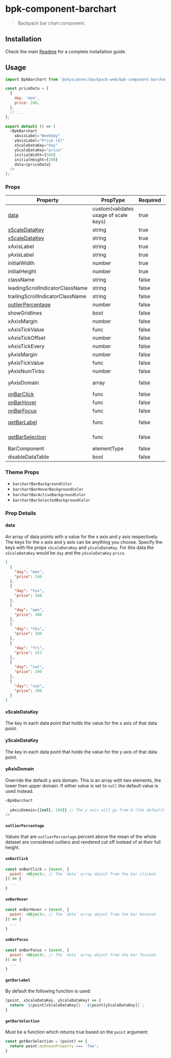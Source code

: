 # bpk-component-barchart

> Backpack bar chart component.

## Installation

Check the main [Readme](https://github.com/skyscanner/backpack#usage) for a complete installation guide.

## Usage

```js
import BpkBarchart from '@skyscanner/backpack-web/bpk-component-barchart';

const priceData = [
  {
    day: 'mon',
    price: 240,
  },
  // ...
];

export default () => (
  <BpkBarchart
    xAxisLabel="Weekday"
    yAxisLabel="Price (£)"
    xScaleDataKey="day"
    yScaleDataKey="price"
    initialWidth={500}
    initialHeight={300}
    data={priceData}
  />
);
```

### Props

| Property                                | PropType                              | Required | Default Value           |
| --------------------------------------- | ------------------------------------- | -------- | ----------------------- |
| [data](#data)                           | custom(validates usage of scale keys) | true     | -                       |
| [xScaleDataKey](#xscaledatakey)         | string                                | true     | -                       |
| [yScaleDataKey](#yscaledatakey)         | string                                | true     | -                       |
| xAxisLabel                              | string                                | true     | -                       |
| yAxisLabel                              | string                                | true     | -                       |
| initialWidth                            | number                                | true     | -                       |
| initialHeight                           | number                                | true     | -                       |
| className                               | string                                | false    | null                    |
| leadingScrollIndicatorClassName         | string                                | false    | null                    |
| trailingScrollIndicatorClassName        | string                                | false    | null                    |
| [outlierPercentage](#outlierpercentage) | number                                | false    | null                    |
| showGridlines                           | bool                                  | false    | false                   |
| xAxisMargin                             | number                                | false    | 3                       |
| xAxisTickValue                          | func                                  | false    | identity                |
| xAxisTickOffset                         | number                                | false    | 0                       |
| xAxisTickEvery                          | number                                | false    | 1                       |
| yAxisMargin                             | number                                | false    | 2.625                   |
| yAxisTickValue                          | func                                  | false    | identity                |
| yAxisNumTicks                           | number                                | false    | null                    |
| yAxisDomain                             | array                                 | false    | Calculated by component |
| [onBarClick](#onbarclick)               | func                                  | false    | null                    |
| [onBarHover](#onbarhover)               | func                                  | false    | null                    |
| [onBarFocus](#onbarfocus)               | func                                  | false    | null                    |
| [getBarLabel](#getbarlabel)             | func                                  | false    | See prop details        |
| [getBarSelection](#getbarselection)     | func                                  | false    | See prop details        |
| BarComponent                            | elementType                                  | false    | BpkBarchartBar          |
| disableDataTable                        | bool                                  | false    | false                   |

### Theme Props

* `barchartBarBackgroundColor`
* `barchartBarHoverBackgroundColor`
* `barchartBarActiveBackgroundColor`
* `barchartBarSelectedBackgroundColor`

### Prop Details

#### data

An array of data points with a value for the x axis and y axis respectively. The keys for the x axis and y axis can be anything you choose. Specify the keys with the props `xScaleDataKey` and `yScaleDataKey`. For this data the `xScaleDataKey` would be `day` and the `yScaleDataKey` `price`.

```json
[
  {
    "day": "mon",
    "price": 240
  },
  {
    "day": "tus",
    "price": 340
  },
  {
    "day": "wen",
    "price": 300
  },
  {
    "day": "thu",
    "price": 340
  },
  {
    "day": "fri",
    "price": 353
  },
  {
    "day": "sat",
    "price": 290
  },
  {
    "day": "sun",
    "price": 380
  }
]
```



#### xScaleDataKey

The key in each data point that holds the value for the x axis of that data point.

#### yScaleDataKey

The key in each data point that holds the value for the y axis of that data point.

#### yAxisDomain

Override the default y axis domain.  This is an array with two elements, the lower then upper domain.  If either value is set to `null` the default value is used instead.

```javascript
<BpkBarchart
  ...
  yAxisDomain={[null, 100]} // The y axis will go from 0 (the default) to 100.
/>
```

#### `outlierPercentage`

Values that are `outlierPercentage` percent above the mean of the whole dataset are considered outliers and rendered cut off instead of at their full height.

#### `onBarClick`

```javascript
const onBarClick = (event, {
  point: <Object>, // The `data` array object from the bar clicked
}) => {
  ...
}
```

#### `onBarHover`

```javascript
const onBarHover = (event, {
  point: <Object>, // The `data` array object from the bar hovered
}) => {
  ...
}
```

#### `onBarFocus`

```javascript
const onBarFocus = (event, {
  point: <Object>, // The `data` array object from the bar focused
}) => {
  ...
}
```

#### `getBarLabel`

By default the following function is used:

```javascript
(point, xScaleDataKey, yScaleDataKey) => {
  return `${point[xScaleDataKey]} - ${point[yScaleDataKey]}`;
}
```

#### `getBarSelection`

Must be a function which returns true based on the `point` argument:

```javascript
const getBarSelection = (point) => {
  return point.myKnownProperty === 'foo';
}
```
